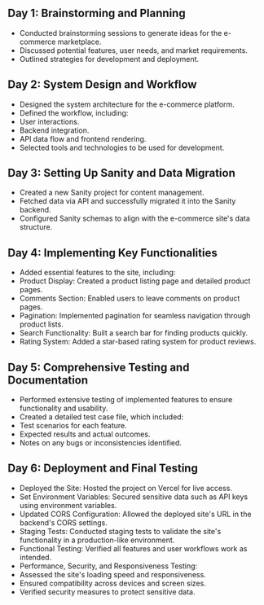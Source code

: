 <h2>Day 1: Brainstorming and Planning</h2>
<ul>
<li>Conducted brainstorming sessions to generate ideas for the e-commerce marketplace.</li>
<li>Discussed potential features, user needs, and market requirements.</li>
<li>Outlined strategies for development and deployment.</li>
</ul>
<h2>Day 2: System Design and Workflow</h2>
<ul>
<li>Designed the system architecture for the e-commerce platform.</li>
<li>Defined the workflow, including:</li>
<li>User interactions.</li>
<li>Backend integration.</li>
<li>API data flow and frontend rendering.</li>
<li>Selected tools and technologies to be used for development.</li>
</ul>
<h2>Day 3: Setting Up Sanity and Data Migration</h2>
<ul>
<li>Created a new Sanity project for content management.</li>
<li>Fetched data via API and successfully migrated it into the Sanity backend.</li>
<li>Configured Sanity schemas to align with the e-commerce site's data structure.</li>
</ul>
<h2>Day 4: Implementing Key Functionalities</h2>
<ul>
<li>Added essential features to the site, including:</li>
<li>Product Display: Created a product listing page and detailed product pages.</li>
<li>Comments Section: Enabled users to leave comments on product pages.</li>
<li>Pagination: Implemented pagination for seamless navigation through product lists.</li>
<li>Search Functionality: Built a search bar for finding products quickly.</li>
<li>Rating System: Added a star-based rating system for product reviews.</li>
</ul>
<h2>Day 5: Comprehensive Testing and Documentation</h2>
<ul>
<li>Performed extensive testing of implemented features to ensure functionality and usability.</li>
<li>Created a detailed test case file, which included:</li>
<li>Test scenarios for each feature.</li>
<li>Expected results and actual outcomes.</li>
<li>Notes on any bugs or inconsistencies identified.</li>
</ul>
<h2>Day 6: Deployment and Final Testing</h2>
<ul>
<li>Deployed the Site: Hosted the project on Vercel for live access.</li>
<li>Set Environment Variables: Secured sensitive data such as API keys using environment variables.</li>
<li>Updated CORS Configuration: Allowed the deployed site's URL in the backend's CORS settings.</li>
<li>Staging Tests: Conducted staging tests to validate the site's functionality in a production-like environment.</li>
<li>Functional Testing: Verified all features and user workflows work as intended.</li>
<li>Performance, Security, and Responsiveness Testing:</li>
<li>Assessed the site's loading speed and responsiveness.</li>
<li>Ensured compatibility across devices and screen sizes.</li>
<li>Verified security measures to protect sensitive data.</li>
</ul>
